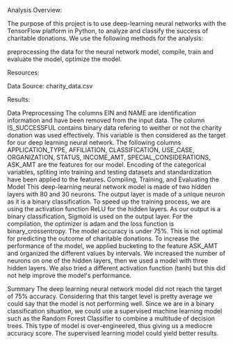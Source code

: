 Analysis Overview:

The purpose of this project is to use deep-learning neural networks with the TensorFlow platform in Python, to analyze and classify the success of charitable donations.
We use the following methods for the analysis:

preprocessing the data for the neural network model,
compile, train and evaluate the model,
optimize the model.

Resources:

Data Source: charity_data.csv


Results:

Data Preprocessing
The columns EIN and NAME are identification information and have been removed from the input data.
The column IS_SUCCESSFUL contains binary data refering to weither or not the charity donation was used effectively. This variable is then considered as the target for our deep learning neural network.
The following columns APPLICATION_TYPE, AFFILIATION, CLASSIFICATION, USE_CASE, ORGANIZATION, STATUS, INCOME_AMT, SPECIAL_CONSIDERATIONS, ASK_AMT are the features for our model.
Encoding of the categorical variables, spliting into training and testing datasets and standardization have been applied to the features.
Compiling, Training, and Evaluating the Model
This deep-learning neural network model is made of two hidden layers with 80 and 30 neurons.
The output layer is made of a unique neuron as it is a binary classification.
To speed up the training process, we are using the activation function ReLU for the hidden layers. As our output is a binary classification, Sigmoid is used on the output layer.
For the compilation, the optimizer is adam and the loss function is binary_crossentropy.
The model accuracy is under 75%. This is not optimal for predicting the outcome of charitable donations.
To increase the performance of the model, we applied bucketing to the feature ASK_AMT and organized the different values by intervals.
We increased the number of neurons on one of the hidden layers, then we used a model with three hidden layers.
We also tried a different activation function (tanh) but this did not help improve the model's performance.

Summary
The deep learning neural network model did not reach the target of 75% accuracy. Considering that this target level is pretty average we could say that the model is not performing well.
Since we are in a binary classification situation, we could use a supervised machine learning model such as the Random Forest Classifier to combine a multitude of decision trees. 
This type of model is over-engineered, thus giving us a mediocre accuracy score. The supervised learning model could yield better results.
